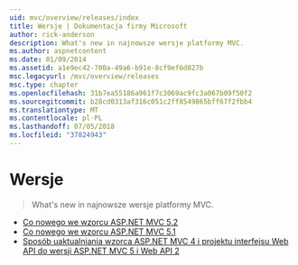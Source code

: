 ```yaml
---
uid: mvc/overview/releases/index
title: Wersje | Dokumentacja firmy Microsoft
author: rick-anderson
description: What's new in najnowsze wersje platformy MVC.
ms.author: aspnetcontent
ms.date: 01/09/2014
ms.assetid: a1e9ec42-700a-49a6-b91e-8cf9ef6d027b
msc.legacyurl: /mvc/overview/releases
msc.type: chapter
ms.openlocfilehash: 31b7ea55186a961f7c3069ac9fc3a067b09f50f2
ms.sourcegitcommit: b28cd0313af316c051c2ff8549865bff67f2fbb4
ms.translationtype: MT
ms.contentlocale: pl-PL
ms.lasthandoff: 07/05/2018
ms.locfileid: "37824943"
---
```

<a name="releases"></a>Wersje
====================
> What's new in najnowsze wersje platformy MVC.


- [Co nowego we wzorcu ASP.NET MVC 5.2](whats-new-in-aspnet-mvc-52.md)
- [Co nowego we wzorcu ASP.NET MVC 5.1](mvc51-release-notes.md)
- [Sposób uaktualniania wzorca ASP.NET MVC 4 i projektu interfejsu Web API do wersji ASP.NET MVC 5 i Web API 2](how-to-upgrade-an-aspnet-mvc-4-and-web-api-project-to-aspnet-mvc-5-and-web-api-2.md)
